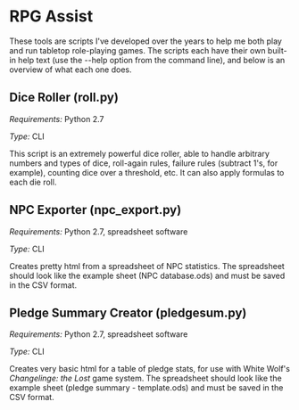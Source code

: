 # RPG Assist

These tools are scripts I've developed over the years to help me both play and run tabletop role-playing games. The scripts each have their own built-in help text (use the --help option from the command line), and below is an overview of what each one does.

## Dice Roller (roll.py)

*Requirements:* Python 2.7

*Type:* CLI

This script is an extremely powerful dice roller, able to handle arbitrary numbers and types of dice, roll-again rules, failure rules (subtract 1's, for example), counting dice over a threshold, etc. It can also apply formulas to each die roll.

## NPC Exporter (npc_export.py)

*Requirements:* Python 2.7, spreadsheet software

*Type:* CLI

Creates pretty html from a spreadsheet of NPC statistics. The spreadsheet should look like the example sheet (NPC database.ods) and must be saved in the CSV format.

## Pledge Summary Creator (pledgesum.py)

*Requirements:* Python 2.7, spreadsheet software

*Type:* CLI

Creates very basic html for a table of pledge stats, for use with White Wolf's *Changelinge: the Lost* game system. The spreadsheet should look like the example sheet (pledge summary - template.ods) and must be saved in the CSV format.
